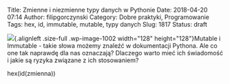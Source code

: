 Title: Zmienne i niezmienne typy danych w Pythonie
Date: 2018-04-20 07:14
Author: filipgorczynski
Category: Dobre praktyki, Programowanie
Tags: hex, id, immutable, mutable, typy danych
Slug: 1817
Status: draft

![](https://filipgorczynski.files.wordpress.com/2015/04/python1.png){.alignleft .size-full .wp-image-1002 width="128" height="128"}Mutable i Immutable - takie słowa możemy znaleźć w dokumentacji Pythona. Ale co one tak naprawdę dla nas oznaczają? Dlaczego warto mieć ich świadomość i jakie są ryzyka związane z ich stosowaniem?

<!--more-->

hex(id(zmienna))
